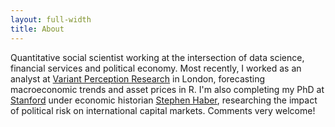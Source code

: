 ```yaml
---
layout: full-width
title: About
---
```


Quantitative social scientist working at the intersection of data science, financial services and political economy. Most recently, I worked as an analyst at <a href="http://variantperception.com/">Variant Perception Research</a> in London, forecasting macroeconomic trends and asset prices in R. I'm also completing my PhD at
<a href="http://politicalscience.stanford.edu/">Stanford</a> under economic historian <a href="http://stephen-haber.com/">Stephen Haber</a>, researching the impact of political risk on international capital markets. Comments very welcome!
